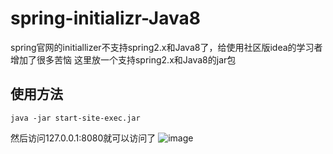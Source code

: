# spring-initializr-Java8
spring官网的initiallizer不支持spring2.x和Java8了，给使用社区版idea的学习者增加了很多苦恼
这里放一个支持spring2.x和Java8的jar包
## 使用方法
```
java -jar start-site-exec.jar
```
然后访问127.0.0.1:8080就可以访问了
![image](https://github.com/springkill/spring-initializr-Java8/assets/118535366/b20fb269-b255-44f1-9952-f1d01f91e148)
